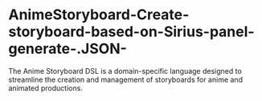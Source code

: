# AnimeStoryboard-Create-storyboard-based-on-Sirius-panel-generate-.JSON-
The Anime Storyboard DSL is a domain-specific language designed to streamline the  creation and management of storyboards for anime and animated productions.

